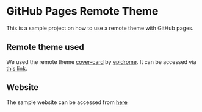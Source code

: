 # GitHub Pages Remote Theme
This is a sample project on how to use a remote theme with GitHub pages.

## Remote theme used
We used the remote theme [cover-card](https://github.com/epidrome/cover-card) by [epidrome](https://github.com/epidrome). It can be accessed via [this link](https://epidrome.github.io/cover-card/).

## Website
The sample website can be accessed from [here](https://runzbuzz.github.io/gh-pages2/)

